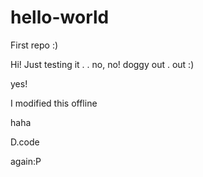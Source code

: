 # hello-world
First repo :)

Hi! Just testing it
.
. no, no!
doggy out .
out :)


yes!

I modified this offline

haha 

D.code

again:P